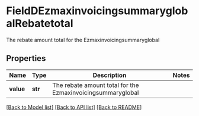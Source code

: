 # FieldDEzmaxinvoicingsummaryglobalRebatetotal

The rebate amount total for the Ezmaxinvoicingsummaryglobal

## Properties
Name | Type | Description | Notes
------------ | ------------- | ------------- | -------------
**value** | **str** | The rebate amount total for the Ezmaxinvoicingsummaryglobal | 

[[Back to Model list]](../README.md#documentation-for-models) [[Back to API list]](../README.md#documentation-for-api-endpoints) [[Back to README]](../README.md)


